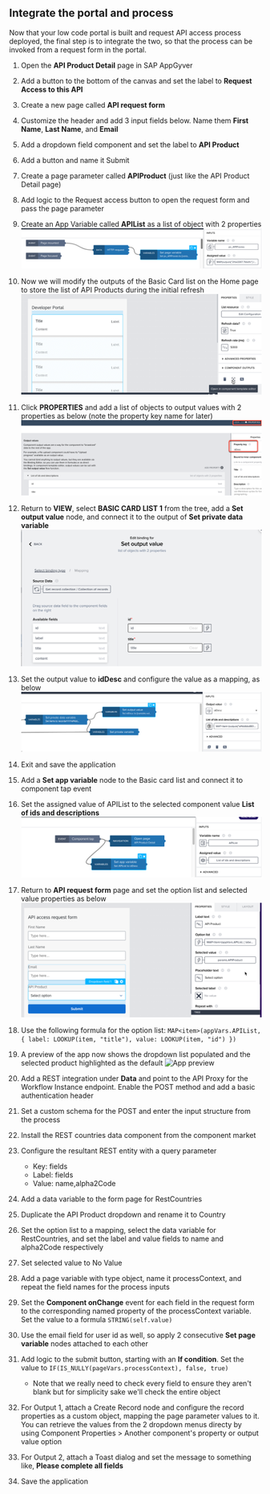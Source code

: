 ## Integrate the portal and process
Now that your low code portal is built and request API access process deployed, the final step is to integrate the two, so that the process can be invoked from a request form in the portal.
  1. Open the **API Product Detail** page in SAP AppGyver
  2. Add a button to the bottom of the canvas and set the label to **Request Access to this API**
  3. Create a new page called **API request form**
  4. Customize the header and add 3 input fields below. Name them **First Name**, **Last Name**, and **Email**
  5. Add a dropdown field component and set the label to **API Product**
  6. Add a button and name it Submit
  7. Create a page parameter called **APIProduct** (just like the API Product Detail page)
  8. Add logic to the Request access button to open the request form and pass the page parameter
  9. Create an App Variable called **APIList** as a list of object with 2 properties
     ![Create app variable](img/SetPageVar.png)

  10. Now we will modify the outputs of the Basic Card list on the Home page to store the list of API Products during the initial refresh
     ![Component Editor](img/ComponentEditor.png)

  11. Click **PROPERTIES** and add  a list of objects to output values with 2 properties as below (note the property key name for later)
     ![Output value](img/OutputValues.png)

  12. Return to **VIEW**, select **BASIC CARD LIST 1** from the tree, add a **Set output value** node, and connect it to the output of **Set private data variable**
     ![Set output value](img/SetOutputValue.png)

  13. Set the output value to **idDesc** and configure the value as a mapping, as below
     ![Configure mapping](img/BasicCardLogic.png)

  14. Exit and save the application
  15. Add a **Set app variable** node to the Basic card list and connect it to component tap event
  16. Set the assigned value of APIList to the selected component value **List of ids and descriptions**
     ![List of ids](img/SetAppVariable.png)

  17. Return to **API request form** page and set the option list and selected value properties as below
      ![Option list](img/RequestForm.png)

  18. Use the following formula for the option list:
   ```MAP<item>(appVars.APIList, { label: LOOKUP(item, "title"), value: LOOKUP(item, "id") })```
  19. A preview of the app now shows the dropdown list populated and the selected product highlighted as the default
      ![App preview](img/PopulatedForm.png)

  20. Add a REST integration under **Data** and point to the API Proxy for the Workflow Instance endpoint. Enable the POST method and add a basic authentication header
  21. Set a custom schema for the POST and enter the input structure from the process
  22. Install the REST countries data component from the component market
  23. Configure the resultant REST entity with a query parameter
      * Key: fields
      * Label: fields
      * Value: name,alpha2Code
  24. Add a data variable to the form page for RestCountries 
  25. Duplicate the API Product dropdown and rename it to Country
  26. Set the option list to a mapping, select the data variable for RestCountries, and set the label and value fields to name and alpha2Code respectively
  27. Set selected value to No Value
  28. Add a page variable with type object, name it processContext, and repeat the field names for the process inputs
  29. Set the **Component onChange** event for each field in the request form to the corresponding named property of the processContext variable. Set the value to a formula ```STRING(self.value)```
  30. Use the email field for user id as well, so apply 2 consecutive **Set page variable** nodes attached to each other
  31. Add logic to the submit button, starting with an **If condition**. Set the value to ```IF(IS_NULLY(pageVars.processContext), false, true)```
      * Note that we really need to check every field to ensure they aren't blank but for simplicity sake we'll check the entire object
  32. For Output 1, attach a Create Record node and configure the record properties as a custom object, mapping the page parameter values to it. You can retrieve the values from the 2 dropdown menus directy by using Component Properties > Another component's property or output value option 
  33. For Output 2, attach a Toast dialog and set the message to something like, **Please complete all fields**
  34. Save the application